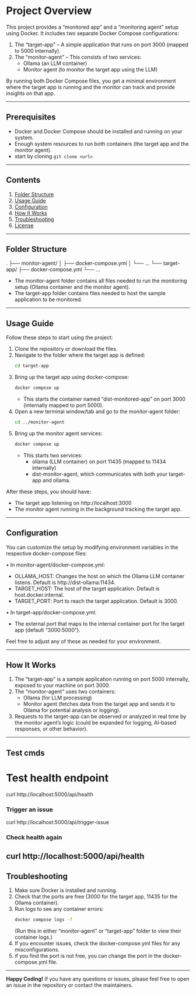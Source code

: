 # Project Overview

This project provides a “monitored app” and a “monitoring agent” setup using Docker. It includes two separate Docker Compose configurations:
1. The “target-app” – A simple application that runs on port 3000 (mapped to 5000 internally).
2. The “monitor-agent” – This consists of two services: 
   - Ollama (an LLM container)  
   - Monitor agent (to monitor the target app using the LLM)

By running both Docker Compose files, you get a minimal environment where the target app is running and the monitor can track and provide insights on that app.

---

## Prerequisites

- Docker and Docker Compose should be installed and running on your system.
- Enough system resources to run both containers (the target app and the monitor agent).
- start by cloning `git clone <url> `

---
## Contents

1. [Folder Structure](#folder-structure)  
2. [Usage Guide](#usage-guide)  
3. [Configuration](#configuration)  
4. [How It Works](#how-it-works)  
5. [Troubleshooting](#troubleshooting)  
6. [License](#license)

---

## Folder Structure
.
├── monitor-agent/
│ ├── docker-compose.yml
│ └── ...
└── target-app/
├── docker-compose.yml
└── ...

- The monitor-agent folder contains all files needed to run the monitoring setup (Ollama container and the monitor agent).
- The target-app folder contains files needed to host the sample application to be monitored.

---

## Usage Guide

Follow these steps to start using the project:

1. Clone the repository or download the files.  
2. Navigate to the folder where the target app is defined:
   ```bash
   cd target-app
   ```
3. Bring up the target app using docker-compose:
   ```bash
   docker compose up
   ```
   - This starts the container named “dist-monitored-app” on port 3000 (internally mapped to port 5000).  
4. Open a new terminal window/tab and go to the monitor-agent folder:
   ```bash
   cd ../monitor-agent
   ```
5. Bring up the monitor agent services:
   ```bash
   docker compose up
   ```
   - This starts two services:
     - ollama (LLM container) on port 11435 (mapped to 11434 internally)  
     - dist-monitor-agent, which communicates with both your target-app and ollama.  

After these steps, you should have:
- The target app listening on http://localhost:3000
- The monitor agent running in the background tracking the target app.

---

## Configuration

You can customize the setup by modifying environment variables in the respective docker-compose files:

• In monitor-agent/docker-compose.yml:
- OLLAMA_HOST: Changes the host on which the Ollama LLM container listens. Default is http://dist-ollama:11434.  
- TARGET_HOST: The host of the target application. Default is host.docker.internal.  
- TARGET_PORT: Port to reach the target application. Default is 3000.  

• In target-app/docker-compose.yml:
- The external port that maps to the internal container port for the target app (default “3000:5000”).

Feel free to adjust any of these as needed for your environment.

---

## How It Works

1. The “target-app” is a sample application running on port 5000 internally, exposed to your machine on port 3000.  
2. The “monitor-agent” uses two containers:  
   - Ollama (for LLM processing)  
   - Monitor agent (fetches data from the target app and sends it to Ollama for potential analysis or logging).  
3. Requests to the target-app can be observed or analyzed in real time by the monitor agent’s logic (could be expanded for logging, AI-based responses, or other behavior).
---

## Test cmds 
# Test health endpoint
curl http://localhost:5000/api/health

### Trigger an issue
curl http://localhost:5000/api/trigger-issue

### Check health again
curl http://localhost:5000/api/health
---

## Troubleshooting

1. Make sure Docker is installed and running.  
2. Check that the ports are free (3000 for the target app, 11435 for the Ollama container).  
3. Run logs to see any container errors:  
   ```bash
   docker compose logs -f
   ```
   (Run this in either “monitor-agent” or “target-app” folder to view their container logs.)
4. If you encounter issues, check the docker-compose.yml files for any misconfigurations.
5. if you find the port is not free, you can change the port in the docker-compose.yml file.
---

**Happy Coding!** If you have any questions or issues, please feel free to open an issue in the repository or contact the maintainers.
